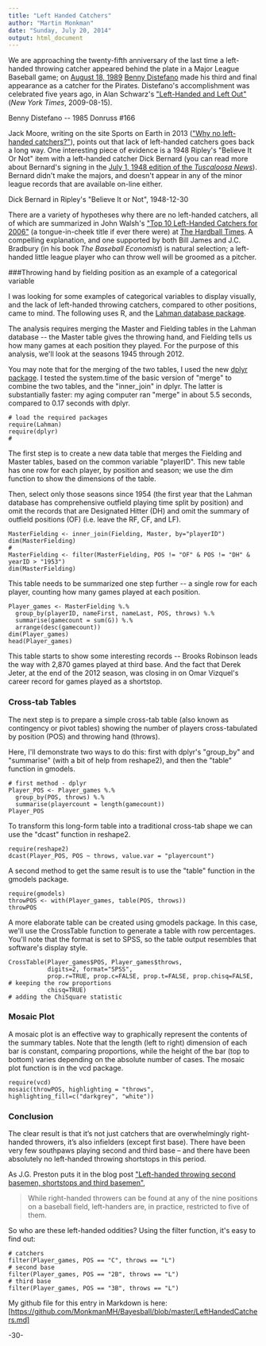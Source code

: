 ```yaml
---
title: "Left Handed Catchers"
author: "Martin Monkman"
date: "Sunday, July 20, 2014"
output: html_document
---
```


We are approaching the twenty-fifth anniversary of the last time a left-handed throwing catcher appeared behind the plate in a Major League Baseball game; on [August 18, 1989](http://www.fangraphs.com/wins.aspx?date=1989-08-18&team=Braves&dh=0&season=1989) [Benny Distefano](http://www.fangraphs.com/statss.aspx?playerid=1003326&position=1B/OF) made his third and final appearance as a catcher for the Pirates. Distefano's accomplishment was celebrated five years ago, in Alan Schwarz's ["Left-Handed and Left Out"](http://www.nytimes.com/2009/08/16/sports/baseball/16catcher.html) (*New York Times*, 2009-08-15). 

 
Benny Distefano -- 1985 Donruss #166



Jack Moore, writing on the site Sports on Earth in 2013 (["Why no left-handed catchers?"](http://www.sportsonearth.com/article/44139204/milwaukee-could-use-a-left-handed-catcher-would-be-first-baseball-team-to-do-so-since-1989----why-are-left-handed-catchers-so-rare#!bjhKQb)), points out that lack of left-handed catchers goes back a long way. One interesting piece of evidence is a 1948 Ripley's "Believe It Or Not" item with a left-handed catcher Dick Bernard (you can read more about Bernard's signing in the [July 1, 1948 edition of the *Tuscaloosa News*](http://news.google.com/newspapers?nid=1817&dat=19480701&id=EeQ-AAAAIBAJ&sjid=zEwMAAAAIBAJ&pg=6378,59043)).  Bernard didn't make the majors, and doesn't appear in any of the minor league records that are available on-line either.


Dick Bernard in Ripley's "Believe It or Not", 1948-12-30


There are a variety of hypotheses why there are no left-handed catchers, all of which are summarized in John Walsh's ["Top 10 Left-Handed Catchers for 2006"](http://www.hardballtimes.com/top-10-left-handed-catchers-for-2006/) (a tongue-in-cheek title if ever there were) at [The Hardball Times](http://www.hardballtimes.com/).  A compelling explanation, and one supported by both Bill James and J.C. Bradbury (in his book *The Baseball Economist*) is natural selection; a left-handed little league player who can throw well will be groomed as a pitcher.

###Throwing hand by fielding position as an example of a categorical variable

I was looking for some examples of categorical variables to display visually, and the lack of left-handed throwing catchers, compared to other positions, came to mind.  The following uses R, and the [Lahman database package](http://cran.r-project.org/web/packages/Lahman/index.html). 

The analysis requires merging the Master and Fielding tables in the Lahman database -- the Master table gives the throwing hand, and Fielding tells us how many games at each position they played. For the purpose of this analysis, we'll look at the seasons 1945 through 2012.

You may note that for the merging of the two tables, I used the new [dplyr package](http://cran.r-project.org/web/packages/dplyr/index.html).  I tested the system.time of the basic version of "merge" to combine the two tables, and the "inner_join" in dplyr.  The latter is substantially faster:  my aging computer ran "merge" in about 5.5 seconds, compared to 0.17 seconds with dplyr.



```{r}
# load the required packages
require(Lahman)
require(dplyr)
#
```
The first step is to create a new data table that merges the Fielding and Master tables, based on the common variable "playerID". This new table has one row for each player, by position and season; 
we use the dim function to show the dimensions of the table.

Then, select only those seasons since 1954 (the first year that the Lahman database has comprehensive outfield playing time split by position) and omit the records that are Designated Hitter (DH) and omit the summary of outfield positions (OF) (i.e. leave the RF, CF, and LF).


```{r}
MasterFielding <- inner_join(Fielding, Master, by="playerID")
dim(MasterFielding)
#
MasterFielding <- filter(MasterFielding, POS != "OF" & POS != "DH" & yearID > "1953")
dim(MasterFielding)
```

This table needs to be summarized one step further -- a single row for each player, counting how many games played at each position.

```{r}
Player_games <- MasterFielding %.%
  group_by(playerID, nameFirst, nameLast, POS, throws) %.%
  summarise(gamecount = sum(G)) %.%
  arrange(desc(gamecount)) 
dim(Player_games)
head(Player_games)

```

This table starts to show some interesting records -- Brooks Robinson leads the way with 2,870 games played at third base.  And the fact that Derek Jeter, at the end of the 2012 season, was closing in on Omar Vizquel's career record for games played as a shortstop.

### Cross-tab Tables

The next step is to prepare a simple cross-tab table (also known as contingency or pivot tables) showing the number of players cross-tabulated by position (POS) and throwing hand (throws). 

Here, I'll demonstrate two ways to do this: first with dplyr's "group_by" and "summarise" (with a bit of help from reshape2), and then the "table" function in gmodels.

```{r}
# first method - dplyr
Player_POS <- Player_games %.%
  group_by(POS, throws) %.%
  summarise(playercount = length(gamecount))
Player_POS
```

To transform this long-form table into a traditional cross-tab shape we can use the "dcast" function in reshape2.

```{r}
require(reshape2)
dcast(Player_POS, POS ~ throws, value.var = "playercount")
```

A second method to get the same result is to use the "table" function in the gmodels package.

```{r}
require(gmodels)
throwPOS <- with(Player_games, table(POS, throws))
throwPOS
```

A more elaborate table can be created using gmodels package. In this case, we'll 
use the CrossTable function to generate a table with row percentages.  You'll note
that the format is set to SPSS, so the table output resembles that software's display style.

```{r}
CrossTable(Player_games$POS, Player_games$throws, 
           digits=2, format="SPSS",
           prop.r=TRUE, prop.c=FALSE, prop.t=FALSE, prop.chisq=FALSE,  # keeping the row proportions
           chisq=TRUE)                                                 # adding the ChiSquare statistic
```

### Mosaic Plot

A mosaic plot is an effective way to graphically represent the contents of the summary tables. Note that the length (left to right) dimension of each bar is constant, comparing proportions, while the height of the bar (top to bottom) varies depending on the absolute number of cases.  The mosaic plot function is in the vcd package.

```{r, fig.width=7, fig.height=6}
require(vcd)
mosaic(throwPOS, highlighting = "throws", highlighting_fill=c("darkgrey", "white"))
```

### Conclusion

The clear result is that it’s not just catchers that are overwhelmingly right-handed throwers, it’s also infielders (except first base). There have been very few southpaws playing second and third base – and there have been absolutely no left-handed throwing shortstops in this period.

As J.G. Preston puts it in the blog post ["Left-handed throwing second basemen, shortstops and third basemen"](http://prestonjg.wordpress.com/2009/09/06/left-handed-throwing-second-basemen-shortstops-and-third-basemen/),

> While right-handed throwers can be found at any of the nine positions on a baseball field, 
> left-handers are, in practice, restricted to five of them.

So who are these left-handed oddities?  Using the filter function, it's easy to find out:

```{r}
# catchers
filter(Player_games, POS == "C", throws == "L")
# second base
filter(Player_games, POS == "2B", throws == "L")
# third base
filter(Player_games, POS == "3B", throws == "L")

```


My github file for this entry in Markdown is here:
[https://github.com/MonkmanMH/Bayesball/blob/master/LeftHandedCatchers.md]

-30-

